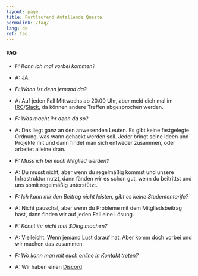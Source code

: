 ```yaml
---
layout: page
title: Fortlaufend Anfallende Queste
permalink: /faq/
lang: de
ref: faq
---
```


#### FAQ

* *F: Kann ich mal vorbei kommen?*
* A: JA.

* *F: Wann ist denn jemand da?*
* A: Auf jeden Fall Mittwochs ab 20:00 Uhr, aber meld dich mal im <a href="https://kiwiirc.com/client/irc.freenode.net/maschinendeck">IRC</a>/<a href="https://maschinendeck.slack.com">Slack</a>, da können andere Treffen abgesprochen werden.

* *F: Was macht ihr denn da so?*
* A: Das liegt ganz an den anwesenden Leuten. Es gibt keine festgelegte Ordnung, was wann gehackt werden soll. Jeder bringt seine Ideen und Projekte mit und dann findet man sich entweder zusammen, oder arbeitet alleine dran.

* *F: Muss ich bei euch Mitglied werden?*
* A: Du musst nicht, aber wenn du regelmäßig kommst und unsere Infrastruktur nutzt, dann fänden wir es schon gut, wenn du beitrittst und uns somit regelmäßig unterstützt.

* *F: Ich kann mir den Beitrag nicht leisten, gibt es keine Studententarife?*
* A: Nicht pauschal, aber wenn du Probleme mit dem Mitgliedsbeitrag hast, dann finden wir auf jeden Fall eine Lösung.

* *F: Könnt ihr nicht mal $Ding machen?*
* A: Vielleicht. Wenn jemand Lust darauf hat. Aber komm doch vorbei und wir machen das zusammen.

* *F: Wo kann man mit euch online in Kontakt treten?*
* A: Wir haben einen <a href="https:/discord.gg/e5xYxA8">Discord</a>
